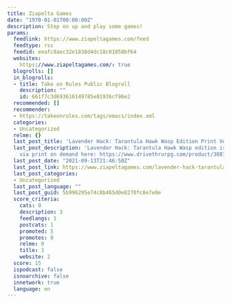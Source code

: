 ```yaml
---
title: Ziapelta Games
date: "1970-01-01T00:00:00Z"
description: Step on up and play some games!
params:
  feedlink: https://www.ziapeltagames.com/feed
  feedtype: rss
  feedid: eeafc8aec32e1838d4dc18c01858bf64
  websites:
    https://www.ziapeltagames.com/: true
  blogrolls: []
  in_blogrolls:
  - title: Take on Rules Public Blogroll
    description: ""
    id: 661f7c3d693616149785e81936cf96e2
  recommended: []
  recommender:
  - https://takeonrules.com/tags/emacs/index.xml
  categories:
  - Uncategorized
  relme: {}
  last_post_title: 'Lavender Hack: Tarantula Hawk Wasp Edition Print Version Available'
  last_post_description: 'Lavender Hack: Tarantula Hawk Wasp edition is now available
    via print on demand here: https://www.drivethrurpg.com/product/308733/Lavender-Hack-Tarantula-Hawk-Wasp-Edition'
  last_post_date: "2021-09-13T21:46:50Z"
  last_post_link: https://www.ziapeltagames.com/lavender-hack-tarantula-hawk-wasp-edition-print-version-available
  last_post_categories:
  - Uncategorized
  last_post_language: ""
  last_post_guid: 5b996295e74c8b465d0e8270fc8e7e0e
  score_criteria:
    cats: 0
    description: 3
    feedlangs: 1
    postcats: 1
    promoted: 5
    promotes: 0
    relme: 0
    title: 3
    website: 2
  score: 15
  ispodcast: false
  isnoarchive: false
  innetwork: true
  language: en
---
```

